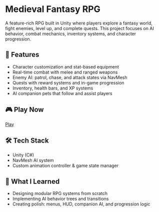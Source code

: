 # Medieval Fantasy RPG

A feature-rich RPG built in Unity where players explore a fantasy world, fight enemies, level up, and complete quests. This project focuses on AI behavior, combat mechanics, inventory systems, and character progression.

## 🧙 Features

- Character customization and stat-based equipment
- Real-time combat with melee and ranged weapons
- Enemy AI: patrol, chase, and attack states via NavMesh
- Quests with reward systems and in-game progression
- Inventory, health bars, and XP systems
- AI companion pets that follow and assist players

## 🎮 Play Now

[Play]([https://ethanperello.itch.io/midieval-fantasy-rpg](https://ethanperello.github.io/MidievalFantasyRPG/))

## 🛠 Tech Stack

- Unity (C#)
- NavMesh AI system
- Custom animation controller & game state manager

## 🧠 What I Learned

- Designing modular RPG systems from scratch
- Implementing AI behavior trees and transitions
- Creating polish: menus, HUD, companion AI, and progression logic
